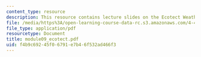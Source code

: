 ```yaml
---
content_type: resource
description: This resource contains lecture slides on the Ecotect Weather Tool.
file: /media/https%3A/open-learning-course-data-rc.s3.amazonaws.com/4-493-natural-light-in-design-january-iap-2006/f4b9c69245f06791e7b46f532ad466f3_module09_ecotect.pdf
file_type: application/pdf
resourcetype: Document
title: module09_ecotect.pdf
uid: f4b9c692-45f0-6791-e7b4-6f532ad466f3
---
```

